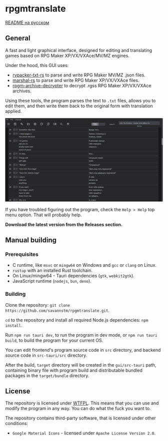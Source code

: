 # rpgmtranslate

[README на русском](./README-ru.md)

## General

A fast and light graphical interface, designed for editing and translating games based on RPG Maker XP/VX/VXAce/MV/MZ engines.

Under the hood, this GUI uses:

- [rvpacker-txt-rs](https://github.com/savannstm/rvpacker-txt-rs) to parse and write RPG Maker MV/MZ .json files.
- [marshal-rs](https://github.com/savannstm/marshal-rs) to parse and write RPG Maker XP/VX/VXAce files.
- [rpgm-archive-decrypter](https://github.com/savannstm/rpgm-archive-decrypter) to decrypt .rgss RPG Maker XP/VX/VXAce archives.

Using these tools, the program parses the text to `.txt` files, allows you to edit them, and then write them back to the original form with translation applied.

![Interface](./screenshots/interface.png)

If you have troubled figuring out the program, check the `Help > Help` top menu option. That will probably help.

**Download the latest version from the Releases section.**

## Manual building

### Prerequisites

- C runtime, like `msvc` or `mingw64` on Windows and `gcc` or `clang` on Linux.
- `rustup` with an installed Rust toolchain.
- On Linux/mingw64 - Tauri dependencies (`gtk`, `webkit2gtk`).
- JavaScript runtime (`nodejs`, `bun`, `deno`).

### Building

Clone the repository: `git clone https://github.com/savannstm/rpgmtranslate.git`.

`cd` to the repository and install all required Node.js dependencies: `npm install`.

Run `npm run tauri dev`, to run the program in dev mode, or `npm run tauri build`, to build the program for your current OS.

You can edit frontend's program source code in `src` directory, and backend source code in `src-tauri/src` directory.

After the build, `target` directory will be created in the `gui/src-tauri` path, containing binary file with program build and distributable bundled packages in the `target/bundle` directory.

## License

The repository is licensed under [WTFPL](http://www.wtfpl.net/).
This means that you can use and modify the program in any way. You can do what the fuck you want to.

The repository contains third-party software, that is licensed under other conditions:

- `Google Material Icons` - licensed under `Apache License Version 2.0`.
